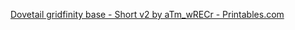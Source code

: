 [Dovetail gridfinity base - Short v2 by aTm_wRECr - Printables.com](https://www.printables.com/model/368469-dovetail-gridfinity-base-short-v2)


